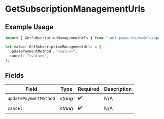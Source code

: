 # GetSubscriptionManagementUrls

## Example Usage

```typescript
import { GetSubscriptionManagementUrls } from "jani-payments/models/operations";

let value: GetSubscriptionManagementUrls = {
  updatePaymentMethod: "<value>",
  cancel: "<value>",
};
```

## Fields

| Field                 | Type                  | Required              | Description           |
| --------------------- | --------------------- | --------------------- | --------------------- |
| `updatePaymentMethod` | *string*              | :heavy_check_mark:    | N/A                   |
| `cancel`              | *string*              | :heavy_check_mark:    | N/A                   |